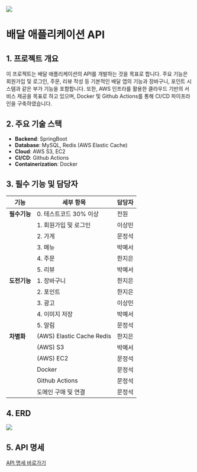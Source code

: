 <img src = "https://github.com/user-attachments/assets/9a43cb63-08cb-4751-8024-ba35b7df96fc">

# 배달 애플리케이션 API

## 1. 프로젝트 개요

이 프로젝트는 배달 애플리케이션의 API를 개발하는 것을 목표로 합니다. 주요 기능은 회원가입 및 로그인, 주문, 리뷰 작성 등 기본적인 배달 앱의 기능과 장바구니, 포인트 시스템과 같은 부가 기능을 포함합니다. 또한, AWS 인프라를 활용한 클라우드 기반의 서비스 제공을 목표로 하고 있으며, Docker 및 Github Actions를 통해 CI/CD 파이프라인을 구축하였습니다.

## 2. 주요 기술 스택
- **Backend**: SpringBoot
- **Database**: MySQL, Redis (AWS Elastic Cache)
- **Cloud**: AWS S3, EC2
- **CI/CD**: Github Actions
- **Containerization**: Docker

## 3. 필수 기능 및 담당자
| 기능 | 세부 항목 | 담당자 |
| --- | --- | --- |
| **필수기능** | 0. 테스트코드 30% 이상 | 전원 |
| | 1. 회원가입 및 로그인 | 이상민 |
| | 2. 가게 | 문정석 |
| | 3. 메뉴 | 박예서 |
| | 4. 주문 | 한지은 |
| | 5. 리뷰 | 박예서 |
| **도전기능** | 1. 장바구니 | 한지은 |
| | 2. 포인트 | 한지은 |
| | 3. 광고 | 이상민 |
| | 4. 이미지 저장 | 박예서 |
| | 5. 알림 | 문정석 |
| **차별화** | (AWS) Elastic Cache Redis | 한지은 |
| | (AWS) S3 | 박예서 |
| | (AWS) EC2 | 문정석 |
| | Docker | 문정석 |
| | Github Actions | 문정석 |
| | 도메인 구매 및 연결 | 문정석 |

## 4. ERD
<img src="https://teamsparta.notion.site/image/https%3A%2F%2Fprod-files-secure.s3.us-west-2.amazonaws.com%2F83c75a39-3aba-4ba4-a792-7aefe4b07895%2Fb21d2220-b15f-44b1-9b81-4d874f7faca3%2Fimage.png?table=block&id=fe8d625c-9ccb-4f4f-a36c-7a58d790f14a&spaceId=83c75a39-3aba-4ba4-a792-7aefe4b07895&width=2000&userId=&cache=v2">

## 5. API 명세
[API 명세 바로가기](https://teamsparta.notion.site/1dc232604f6a4238850efab3272da8ca?v=b67e9b089f934b6fb0a8701b95d7ce54&pvs=4)

